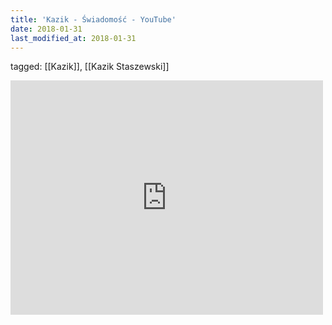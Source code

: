 ```yaml
---
title: 'Kazik - Świadomość - YouTube'
date: 2018-01-31
last_modified_at: 2018-01-31
---
```

tagged: [[Kazik]], [[Kazik Staszewski]]
<iframe allow="accelerometer; autoplay; clipboard-write; encrypted-media; gyroscope; picture-in-picture" allowfullscreen="" frameborder="0" height="375" id="youtube_iframe" src="https://www.youtube.com/embed/3P7BqJXQ2Ws?feature=oembed&amp;enablejsapi=1&amp;origin=https://safe.txmblr.com&amp;wmode=opaque" width="500"></iframe>